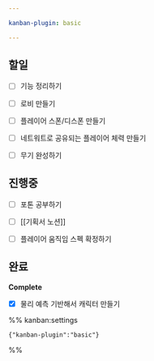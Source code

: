 ```yaml
---

kanban-plugin: basic

---
```


## 할일

- [ ] 기능 정리하기
- [ ] 로비 만들기
- [ ] 플레이어 스폰/디스폰 만들기
- [ ] 네트워트로 공유되는 플레이어 체력 만들기
- [ ] 무기 완성하기


## 진행중

- [ ] 포톤 공부하기
- [ ] [[기획서 노션]]
- [ ] 플레이어 움직임 스펙 확정하기


## 완료

**Complete**
- [x] 물리 예측 기반해서 캐릭터 만들기




%% kanban:settings
```
{"kanban-plugin":"basic"}
```
%%